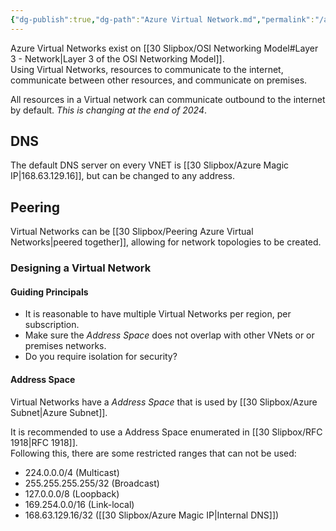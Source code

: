 ```yaml
---
{"dg-publish":true,"dg-path":"Azure Virtual Network.md","permalink":"/azure-virtual-network/","tags":["notes"]}
---
```



Azure Virtual Networks exist on [[30 Slipbox/OSI Networking Model#Layer 3 - Network\|Layer 3 of the OSI Networking Model]].  
Using Virtual Networks, resources to communicate to the internet, communicate between other resources, and communicate on premises.

All resources in a Virtual network can communicate outbound to the internet by default. *This is changing at the end of 2024*.

## DNS

The default DNS server on every VNET is [[30 Slipbox/Azure Magic IP\|168.63.129.16]], but can be changed to any address.

## Peering

Virtual Networks can be [[30 Slipbox/Peering Azure Virtual Networks\|peered together]], allowing for network topologies to be created.

### Designing a Virtual Network

#### Guiding Principals

- It is reasonable to have multiple Virtual Networks per region, per subscription.  
- Make sure the *Address Space* does not overlap with other VNets or or premises networks.
- Do you require isolation for security?

#### Address Space

Virtual Networks have a *Address Space* that is used by [[30 Slipbox/Azure Subnet\|Azure Subnet]].

It is recommended to use a Address Space enumerated in [[30 Slipbox/RFC 1918\|RFC 1918]].  
Following this, there are some restricted ranges that can not be used:

- 224.0.0.0/4 (Multicast)
- 255.255.255.255/32 (Broadcast)
- 127.0.0.0/8 (Loopback)
- 169.254.0.0/16 (Link-local)
- 168.63.129.16/32 ([[30 Slipbox/Azure Magic IP\|Internal DNS]])
